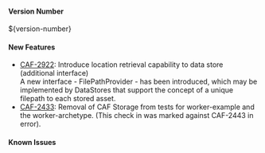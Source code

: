
#### Version Number
${version-number}

#### New Features
 - [CAF-2922](https://jira.autonomy.com/browse/CAF-2922): Introduce location retrieval capability to data store (additional interface)  
    A new interface - FilePathProvider - has been introduced, which may be implemented by DataStores that support the concept of a unique filepath to each stored asset.
- [CAF-2433](https://jira.autonomy.com/browse/CAF-2433): Removal of CAF Storage from tests for worker-example and the worker-archetype.  (This check in was marked against CAF-2443 in error).
    
#### Known Issues
